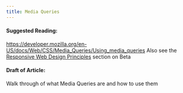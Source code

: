 ```yaml
---
title: Media Queries
---
```

#### Suggested Reading:
<!-- Please add any articles you think might be helpful to read before writing the article -->
https://developer.mozilla.org/en-US/docs/Web/CSS/Media_Queries/Using_media_queries
Also see the [Responsive Web Design Principles](https://github.com/freeCodeCamp/freeCodeCamp/blob/staging/seed/challenges/01-responsive-web-design/responsive-web-design.json) section on Beta
#### Draft of Article:
<!-- Please add your working draft below in GitHub-flavored Markdown -->
Walk through of what Media Queries are and how to use them